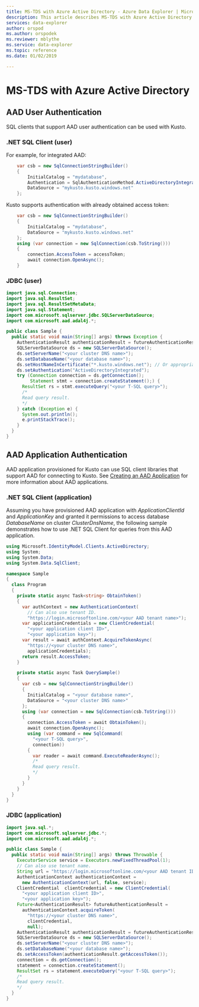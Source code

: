 ```yaml
---
title: MS-TDS with Azure Active Directory - Azure Data Explorer | Microsoft Docs
description: This article describes MS-TDS with Azure Active Directory in Azure Data Explorer.
services: data-explorer
author: orspod
ms.author: orspodek
ms.reviewer: mblythe
ms.service: data-explorer
ms.topic: reference
ms.date: 01/02/2019

---
```

# MS-TDS with Azure Active Directory

## AAD User Authentication

SQL clients that support AAD user authentication can be used with Kusto.

### .NET SQL Client (user)

For example, for integrated AAD:
```csharp
    var csb = new SqlConnectionStringBuilder()
    {
        InitialCatalog = "mydatabase",
        Authentication = SqlAuthenticationMethod.ActiveDirectoryIntegrated,
        DataSource = "mykusto.kusto.windows.net"
    };
```

Kusto supports authentication with already obtained access token:
```csharp
    var csb = new SqlConnectionStringBuilder()
    {
        InitialCatalog = "mydatabase",
        DataSource = "mykusto.kusto.windows.net"
    };
    using (var connection = new SqlConnection(csb.ToString()))
    {
        connection.AccessToken = accessToken;
        await connection.OpenAsync();
    }
```

### JDBC (user)

```java
import java.sql.Connection;
import java.sql.ResultSet;
import java.sql.ResultSetMetaData;
import java.sql.Statement;
import com.microsoft.sqlserver.jdbc.SQLServerDataSource;
import com.microsoft.aad.adal4j.*;

public class Sample {
  public static void main(String[] args) throws Exception {
    AuthenticationResult authenticationResult = futureAuthenticationResult.get();
    SQLServerDataSource ds = new SQLServerDataSource();
    ds.setServerName("<your cluster DNS name>");
    ds.setDatabaseName("<your database name>");
    ds.setHostNameInCertificate("*.kusto.windows.net"); // Or appropriate regional domain.
    ds.setAuthentication("ActiveDirectoryIntegrated");
    try (Connection connection = ds.getConnection(); 
         Statement stmt = connection.createStatement();) {
      ResultSet rs = stmt.executeQuery("<your T-SQL query>");
      /* 
      Read query result. 
      */
    } catch (Exception e) {
      System.out.println();
      e.printStackTrace();
    }
  }
}
```

## AAD Application Authentication

AAD application provisioned for Kusto can use SQL client libraries that support AAD for connecting to Kusto. See [Creating an AAD Application](../../management/access-control/how-to-provision-aad-app.md) for more information about AAD applications.

### .NET SQL Client (application)

Assuming you have provisioned AAD application with *ApplicationClientId* and *ApplicationKey* and granted it permissions to access database *DatabaseName* on cluster *ClusterDnsName*, the following sample demonstrates how to use .NET SQL Client for queries from this AAD application.

```csharp
using Microsoft.IdentityModel.Clients.ActiveDirectory;
using System;
using System.Data;
using System.Data.SqlClient;

namespace Sample
{
  class Program
  {
    private static async Task<string> ObtainToken()
    {
      var authContext = new AuthenticationContext(
        // Can also use tenant ID.
        "https://login.microsoftonline.com/<your AAD tenant name>");
      var applicationCredentials = new ClientCredential(
        "<your application client ID>", 
        "<your application key>");
      var result = await authContext.AcquireTokenAsync(
        "https://<your cluster DNS name>", 
        applicationCredentials);
      return result.AccessToken;
    }

    private static async Task QuerySample()
    {
      var csb = new SqlConnectionStringBuilder()
      {
        InitialCatalog = "<your database name>",
        DataSource = "<your cluster DNS name>"
      };
      using (var connection = new SqlConnection(csb.ToString()))
      {
        connection.AccessToken = await ObtainToken();
        await connection.OpenAsync();
        using (var command = new SqlCommand(
          "<your T-SQL query>", 
          connection))
        {
          var reader = await command.ExecuteReaderAsync();
          /*
          Read query result.
          */
        }
      }
    }
  }
}
```

### JDBC (application)

```java
import java.sql.*;
import com.microsoft.sqlserver.jdbc.*;
import com.microsoft.aad.adal4j.*;

public class Sample {
  public static void main(String[] args) throws Throwable {
    ExecutorService service = Executors.newFixedThreadPool(1);
    // Can also use tenant name.
    String url = "https://login.microsoftonline.com/<your AAD tenant ID>"; 
    AuthenticationContext authenticationContext = 
      new AuthenticationContext(url, false, service);
    ClientCredential  clientCredential = new ClientCredential(
      "<your application client ID>", 
      "<your application key>");
    Future<AuthenticationResult> futureAuthenticationResult = 
      authenticationContext.acquireToken(
        "https://<your cluster DNS name>", 
        clientCredential, 
        null);
    AuthenticationResult authenticationResult = futureAuthenticationResult.get();
    SQLServerDataSource ds = new SQLServerDataSource();
    ds.setServerName("<your cluster DNS name>");
    ds.setDatabaseName("<your database name>");
    ds.setAccessToken(authenticationResult.getAccessToken());
    connection = ds.getConnection();
    statement = connection.createStatement();
    ResultSet rs = statement.executeQuery("<your T-SQL query>");
    /*
    Read query result.
    */
  }
}
```